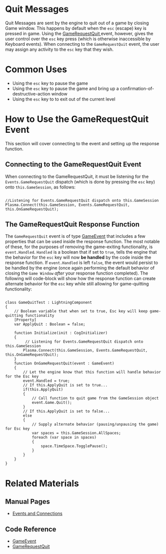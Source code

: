 # Quit Messages
Quit Messages are sent by the engine to quit out of a game by closing Game window. This happens by default when the `esc` (escape) key is pressed in game. Using the [ GameRequestQuit  ](https://plasmaengine.github.io/PlasmaDocs/Plasma1/C++/code_reference/event_reference.md#gamerequestquit) event, however, gives the user control over the `esc` key press (which is otherwise inaccessible by Keyboard events). When connecting to the `GameRequestQuit` event, the user may assign any activity to the `esc` key that they wish. 

# Common Uses
 - Using the `esc` key to pause the game
 - Using the `esc` key to pause the game and bring up a confirmation-of-destructive-action window
 - Using the `esc` key to to exit out of the current level

# How to Use the GameRequestQuit Event
This section will cover connecting to the event and setting up the response function.

## Connecting to the GameRequestQuit Event
When connecting to the GameRequestQuit, it must be listening for the `Events.GameRequestQuit` dispatch (which is done by pressing the `esc` key) onto `this.GameSession`, as follows:

<pre><code class="language-csharp">
//Listening for Events.GameRequestQuit dispatch onto this.GameSession
Plasma.Connect(this.GameSession, Events.GameRequestQuit, this.OnGameRequestQuit);
</code></pre>

## The GameRequestQuit Response Function
The `GameRequestQuit` event is of type [GameEvent](https://plasmaengine.github.io/PlasmaDocs/Plasma1/Editor/code_reference/class_reference/gameevent.md)  that includes a few properties that can be used inside the response function. The most notable of these, for the purposes of removing the game-exiting functionality, is `event.Handled`. `Handled` is a boolean that if set to `true`, tells the engine that the behavior for the `esc` key will now **be handled** by the code inside the response function. If `event.Handled` is left `false`, the event would persist to be handled by the engine (once again performing the default behavior of closing the `Game Window` *after* your response function completed).
The following will code-block will show how the response function can create alternate behavior for the `esc` key while still allowing for game-quitting functionality:

<pre><code class="language-csharp">
class GameQuitTest : LightningComponent
{
    // Boolean variable that when set to true, Esc key will keep game-quitting functionality
    [Property]
    var ApplyQuit : Boolean = false;

    function Initialize(init : CogInitializer)
    {
         // Listening for Events.GameRequestQuit dispatch onto this.GameSession
        Plasma.Connect(this.GameSession, Events.GameRequestQuit, this.OnGameRequestQuit);
    }
    function OnGameRequestQuit(event : GameEvent)
    {
        // Let the engine know that this function will handle behavior for the Esc key
        event.Handled = true;
        // If this.ApplyQuit is set to true...
        if(this.ApplyQuit)
        {
            // Call function to quit game from the GameSession object
            event.Game.Quit();
        }
        // If this.ApplyQuit is set to false...
        else
        {
            // Supply alternate behavior (pausing/unpausing the game) for Esc key
            var spaces = this.GameSession.AllSpaces;
            foreach (var space in spaces)
            {
                space.TimeSpace.TogglePause();
            }
        }
    }
}
</code></pre>

# Related Materials
## Manual Pages
- [Events and Connections](https://plasmaengine.github.io/PlasmaDocs/Plasma1/Editor/scripting/eventsandconnections.md)

## Code Reference
- [GameEvent](https://plasmaengine.github.io/PlasmaDocs/Plasma1/Editor/code_reference/class_reference/gameevent.md) 
- [ GameRequestQuit  ](https://plasmaengine.github.io/PlasmaDocs/Plasma1/C++/code_reference/event_reference.md#gamerequestquit)